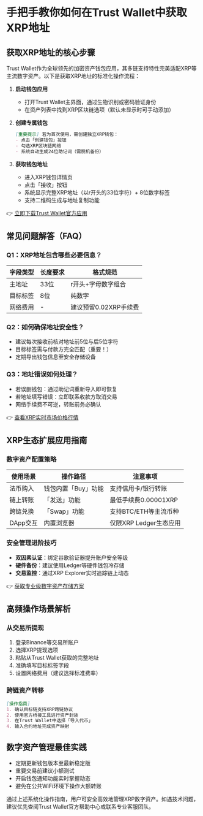 # 手把手教你如何在Trust Wallet中获取XRP地址

## 获取XRP地址的核心步骤
Trust Wallet作为全球领先的加密资产钱包应用，其多链支持特性完美适配XRP等主流数字资产。以下是获取XRP地址的标准化操作流程：

1. **启动钱包应用**
   - 打开Trust Wallet主界面，通过生物识别或密码验证身份
   - 在资产列表中找到XRP区块链选项（默认未显示时可手动添加）

2. **创建专属钱包**
   ```markdown
   [重要提示] 若为首次使用，需创建独立XRP钱包：
   - 点击「创建钱包」按钮
   - 勾选XRP区块链网络
   - 系统自动生成24位助记词（需脱机备份）
   ```

3. **获取钱包地址**
   - 进入XRP钱包详情页
   - 点击「接收」按钮
   - 系统显示完整XRP地址（以r开头的33位字符）+ 8位数字标签
   - 支持二维码生成与地址复制功能

👉 [立即下载Trust Wallet官方应用](https://bit.ly/okx_welcome)

## 常见问题解答（FAQ）

### Q1：XRP地址包含哪些必要信息？
| 字段类型 | 长度要求 | 格式规范 |
|---------|---------|---------|
| 主地址 | 33位 | r开头+字母数字组合 |
| 目标标签 | 8位 | 纯数字 |
| 网络费用 | - | 建议预留0.02XRP手续费 |

### Q2：如何确保地址安全性？
- 建议每次接收前核对地址前5位与后5位字符
- 目标标签需与付款方完全匹配（重要！）
- 定期导出钱包信息至安全存储设备

### Q3：地址错误如何处理？
- 若误删钱包：通过助记词重新导入即可恢复
- 若地址填写错误：立即联系收款方取消交易
- 网络手续费不可逆，转账前务必确认

👉 [查看XRP实时市场价格行情](https://bit.ly/okx_welcome)

## XRP生态扩展应用指南

### 数字资产配置策略
| 使用场景 | 操作路径 | 注意事项 |
|---------|---------|---------|
| 法币购入 | 钱包内置「Buy」功能 | 支持信用卡/银行转账 |
| 链上转账 | 「发送」功能 | 最低手续费0.00001XRP |
| 跨链兑换 | 「Swap」功能 | 支持BTC/ETH等主流币种 |
| DApp交互 | 内置浏览器 | 仅限XRP Ledger生态应用 |

### 安全管理进阶技巧
- **双因素认证**：绑定谷歌验证器提升账户安全等级
- **硬件备份**：建议使用Ledger等硬件钱包冷存储
- **交易监控**：通过XRP Explorer实时追踪链上动态

👉 [获取专业级数字资产存储方案](https://bit.ly/okx_welcome)

## 高频操作场景解析

### 从交易所提现
1. 登录Binance等交易所账户
2. 选择XRP提现选项
3. 粘贴从Trust Wallet获取的完整地址
4. 准确填写目标标签字段
5. 设置网络费用（建议选择标准费率）

### 跨链资产转移
```markdown
[操作指南]
1. 确认目标链支持XRP跨链协议
2. 使用官方桥接工具进行资产封装
3. 在Trust Wallet中选择「导入代币」
4. 输入合约地址完成资产映射
```

## 数字资产管理最佳实践
- 定期更新钱包版本至最新稳定版
- 重要交易前建议小额测试
- 开启钱包通知功能实时掌握动态
- 避免在公共WiFi环境下操作大额转账

通过上述系统化操作指南，用户可安全高效地管理XRP数字资产。如遇技术问题，建议优先查阅Trust Wallet官方帮助中心或联系专业客服团队。